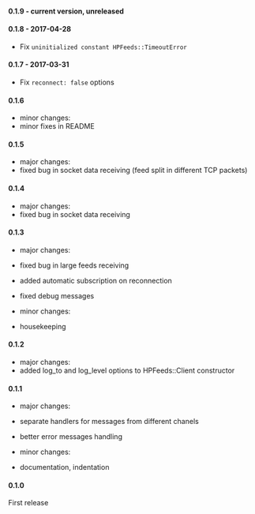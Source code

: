 #### 0.1.9 - current version, unreleased

#### 0.1.8 - 2017-04-28
- Fix `uninitialized constant HPFeeds::TimeoutError`

#### 0.1.7 - 2017-03-31
- Fix `reconnect: false` options

#### 0.1.6
- minor changes:
- minor fixes in README

#### 0.1.5
- major changes:
- fixed bug in socket data receiving (feed split in different TCP packets)

#### 0.1.4
- major changes:
- fixed bug in socket data receiving

#### 0.1.3
- major changes:
- fixed bug in large feeds receiving
- added automatic subscription on reconnection
- fixed debug messages

- minor changes:
- housekeeping

#### 0.1.2
- major changes:
- added log_to and log_level options to HPFeeds::Client constructor

#### 0.1.1
- major changes:
- separate handlers for messages from different chanels
- better error messages handling

- minor changes:
- documentation, indentation

#### 0.1.0
First release
